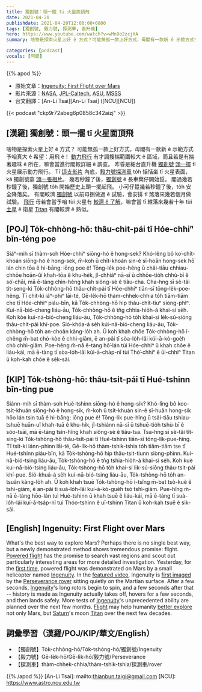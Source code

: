 ```yaml
---
title: 獨創號：頭一擺 tī 火星面頂飛
date: 2021-04-20
publishdate: 2021-04-20T12:00:00+0800
tags: [獨創號, 毅力號, 探測車, 直升機]
hero: https://www.youtube.com/watch?v=wMnOo2zcjXA
summary: 啥物是探索火星上好 ê 方式？可能無孤一款上好方式，毋閣有一款新 ê 示範方式予咱真大 ê 希望：用飛 ê！

categories: [podcast]
vocals: [阿錕]
---
```


{{% apod %}}

- 原始文章：[Ingenuity: First Flight over Mars](https://apod.nasa.gov/apod/ap210420.html)
- 影片來源：[NASA](https://www.nasa.gov/), [JPL-Caltech](https://www.jpl.nasa.gov), [ASU](https://mastcamz.asu.edu/), [MSSS](http://www.msss.com/)
- 台文翻譯：[An-Li Tsai][An-Li Tsai] ([NCU][NCU])

{{< podcast "ckp9r72abeg6p0858c342aizj" >}}

## [漢羅] 獨創號：頭一擺 tī 火星面頂飛
啥物是探索火星上好 ê 方式？
可能無孤一款上好方式，毋閣有一款新 ê 示範方式予咱真大 ê 希望：用飛 ê！
[動力飛行][Powered flight] 有才調搜揣範圍較大 ê 區域，而且若是有揣著趣味 ê 所在，嘛會當進行閣較詳細 ê 調查。
昨昏是細台直升機 [獨創號][Ingenuity1] [頭一擺][first time] tī 火星展示動力飛行。
Tī [這支影片][featured video] 內底，[毅力號探測車][Perseverance rover] to̍h 恬恬坐 tī 火星表面，kā 獨創號翕 [頭一張相片][first imaged]。
幾若秒鐘了後，[獨創號][Ingenuity2 t] ê 長車葉仔開始踅。
閣過幾若秒鐘了後，獨創號 to̍h 開始歷史上頭一擺起飛。
小可仔踅幾若秒鐘了後，to̍h 安全降落矣。
有閣較濟 [獨創號][Ingenuity3] 以前毋捌做過 ê 試驗，會安排 tī 煞落來幾若個月做試驗。
[飛行][Flight] 毋若會當予咱 tùi 火星有 [較濟 ê 了解][better explore]，嘛會當 tī 紲落來幾若十年 tùi [土星][Saturn] ê 衛星 [Titan][Titan] 有閣較濟 ê 熟似。

## [POJ] To̍k-chhòng-hō: thâu-chi̍t-pái tī Hóe-chhiⁿ bīn-téng poe

Siáⁿ-mih sī thàm-soh Hòe-chhiⁿ siōng-hó ê hong-sek?
Khó-lêng bô ko͘-chi̍t-khoán siōng-hó ê hong-sek, m̄-koh ū chi̍t-khoán sin-ê sī-hoān hong-sek hō͘ lán chin tōa ê hi-bāng: iōng poe ê!
Tōng-le̍k poe-hêng ū châi-tiāu chhiau-chhōe hoān-ûi khah-tōa ê khu-he̍k, jî-chhiáⁿ nā-sī ū chhōe-tio̍h chhù-bī ê só͘-chāi, mā ē-tàng chìn-hêng khah siông-sè ê tiâu-cha.
Cha-hng sī sè-tâi ti̍t-seng-ki To̍k-chhòng-hō thâu-chi̍t-pái tī Hóe-chhiⁿ tiān-sī tōng-le̍k-poe-hêng.
Tī chit-ki iáⁿ-phìⁿ lāi-té, Gē-le̍k-hō thàm-chhek-chhia to̍h tiām-tiām che tī Hóe-chhiⁿ piáu-bīn, kā To̍k-chhòng-hō hip thâu-chi̍t-tiuⁿ siòng-phìⁿ.
Kui-nā-bió-cheng liáu-āu, To̍k-chhòng-hō ê tn̂g chhia-hio̍h-á khai-sí se̍h.
Koh kòe kui-nā-bió-cheng liáu-āu, To̍k-chhòng-hō to̍h khai-sí le̍k-sú-siōng thâu-chi̍t-pái khí-poe.
Sió-khóa-á se̍h kúi-nā-bió-cheng liáu-āu, To̍k-chhòng-hō to̍h an-choân kàng-lo̍h ah.
Ū koh khah chōe To̍k-chhòng-hō í-chêng m̄-bat chò-kòe ê chhì-giām, ē an-pâi tī sòa-lo̍h-lâi kúi-ā-kò-goe̍h chò chhì-giām.
Poe-hêng m̄-nā ē-tàng hō͘-lán tùi Hóe-chhiⁿ ū khah chōe ê liáu-kái, mā ē-tàng tī sòa-lo̍h-lâi kúi-ā-cha̍p-nî tùi Thó͘-chhiⁿ ê ūi-chhiⁿ Titan ū koh-kah chōe ê se̍k-sāi.



## [KIP] To̍k-tshòng-hō: thâu-tsi̍t-pái tī Hué-tshinn bīn-tíng pue

Siánn-mih sī thàm-soh Huè-tshinn siōng-hó ê hong-sik?
Khó-lîng bô koo-tsi̍t-khuán siōng-hó ê hong-sik, m̄-koh ū tsi̍t-khuán sin-ê sī-huān hong-sik hōo lán tsin tuā ê hi-bāng: iōng pue ê!
Tōng-li̍k pue-hîng ū tsâi-tiāu tshiau-tshuē huān-uî khah-tuā ê khu-hi̍k, jî-tshiánn nā-sī ū tshuē-tio̍h tshù-bī ê sóo-tsāi, mā ē-tàng tsìn-hîng khah siông-sè ê tiâu-tsa.
Tsa-hng sī sè-tâi ti̍t-sing-ki To̍k-tshòng-hō thâu-tsi̍t-pái tī Hué-tshinn tiān-sī tōng-li̍k-pue-hîng.
Tī tsit-ki iánn-phìnn lāi-té, Gē-li̍k-hō thàm-tshik-tshia to̍h tiām-tiām tse tī Hué-tshinn piáu-bīn, kā To̍k-tshòng-hō hip thâu-tsi̍t-tiunn siòng-phìnn.
Kui-nā-bió-tsing liáu-āu, To̍k-tshòng-hō ê tn̂g tshia-hio̍h-á khai-sí se̍h.
Koh kuè kui-nā-bió-tsing liáu-āu, To̍k-tshòng-hō to̍h khai-sí li̍k-sú-siōng thâu-tsi̍t-pái khí-pue.
Sió-khuá-á se̍h kuí-nā-bió-tsing liáu-āu, To̍k-tshòng-hō to̍h an-tsuân kàng-lo̍h ah.
Ū koh khah tsuē To̍k-tshòng-hō í-tsîng m̄-bat tsò-kuè ê tshì-giām, ē an-pâi tī suà-lo̍h-lâi kuí-ā-kò-gue̍h tsò tshì-giām.
Pue-hîng m̄-nā ē-tàng hōo-lán tuì Hué-tshinn ū khah tsuē ê liáu-kái, mā ē-tàng tī suà-lo̍h-lâi kuí-ā-tsa̍p-nî tuì Thóo-tshinn ê uī-tshinn Titan ū koh-kah tsuē ê si̍k-sāi.

## [English] Ingenuity: First Flight over Mars

What's the best way to explore Mars? Perhaps there is no single best way, but a newly demonstrated method shows tremendous promise: flight. [Powered flight][Powered flight] has the promise to search vast regions and scout out particularly interesting areas for more detailed investigation. Yesterday, for the [first time][first time], powered flight was demonstrated on Mars by a small helicopter named [Ingenuity][Ingenuity1]. In the [featured video][featured video], Ingenuity is [first imaged][first imaged] by the [Perseverance rover][Perseverance rover] sitting quietly on the Martian surface. After a few seconds, [Ingenuity][Ingenuity2 e]'s long rotors begin to spin, and a few seconds after that -- history is made as Ingenuity actually takes off, hovers for a few seconds, and then lands safely. More tests of [Ingenuity][Ingenuity3]'s unprecedented ability are planned over the next few months. [Flight][Flight] may help humanity [better explore][better explore] not only Mars, but [Saturn][Saturn]'s moon [Titan][Titan] over the next few decades.


## 詞彙學習（漢羅/POJ/KIP/華文/English）

- 【獨創號】To̍k-chhòng-hō/To̍k-tshòng-hō/獨創號/Ingenuity
- 【毅力號】Gē-le̍k-hō/Gē-li̍k-hō/毅力號/Perseverance
- 【探測車】thàm-chhek-chhia/thàm-tshik-tshia/探測車/rover

{{% /apod %}}
[An-Li Tsai]: mailto:thianbun.taigi@gmail.com
[NCU]: https://www.astro.ncu.edu.tw


[Powered flight]: https://www.grc.nasa.gov/www/k-12/UEET/StudentSite/historyofflight.html
[first time]: https://www.nasa.gov/press-release/nasa-s-ingenuity-mars-helicopter-succeeds-in-historic-first-flight
[Ingenuity1]: https://mars.nasa.gov/technology/helicopter/
[featured video]: https://mars.nasa.gov/resources/25828/first-video-of-nasas-ingenuity-mars-helicopter-in-flight/
[first imaged]: https://mars.nasa.gov/news/8912/say-cheese-on-mars-perseverances-selfie-with-ingenuity/
[Perseverance rover]: https://mars.nasa.gov/mars2020/spacecraft/instruments/
[Ingenuity2 e]: https://apod.nasa.gov/apod/ap210302.html
[Ingenuity2 t]: https://apod.tw/daily/20210302/
[Ingenuity3]: https://mars.nasa.gov/technology/helicopter/#Anatomy
[Flight]: https://www.nasa.gov/press-release/nasas-dragonfly-will-fly-around-titan-looking-for-origins-signs-of-life
[better explore]: https://mars.nasa.gov/science/goals/
[Saturn]: https://solarsystem.nasa.gov/planets/saturn/overview/
[Titan]: https://solarsystem.nasa.gov/moons/saturn-moons/titan/overview/
